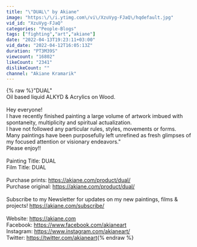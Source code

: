 ```yaml
---
title: "\"DUAL\" by Akiane"
image: "https:\/\/i.ytimg.com\/vi\/XzuVyg-FJaQ\/hqdefault.jpg"
vid_id: "XzuVyg-FJaQ"
categories: "People-Blogs"
tags: ["fighting","art","akiane"]
date: "2022-04-13T19:23:11+03:00"
vid_date: "2022-04-12T16:05:13Z"
duration: "PT3M39S"
viewcount: "16802"
likeCount: "2341"
dislikeCount: ""
channel: "Akiane Kramarik"
---
```

{% raw %}&quot;DUAL&quot; <br />Oil based liquid ALKYD &amp; Acrylics on Wood.<br /><br />Hey everyone! <br />I have recently finished painting a large volume of artwork imbued with spontaneity, multiplicity and spiritual actualization.   <br />I have not followed any particular rules, styles, movements or forms.<br />Many paintings have been purposefully left unrefined as fresh glimpses of my focused attention or visionary endeavors.&quot;    <br />Please enjoy!!<br /><br />Painting Title: DUAL<br />Film Title: DUAL<br /><br />Purchase prints:        <a rel="nofollow" target="blank" href="https://akiane.com/product/dual/">https://akiane.com/product/dual/</a><br />Purchase original:     <a rel="nofollow" target="blank" href="https://akiane.com/product/dual/">https://akiane.com/product/dual/</a><br /><br />Subscribe to my Newsletter for updates on my new paintings, films &amp; projects!  <a rel="nofollow" target="blank" href="https://akiane.com/subscribe/​​">https://akiane.com/subscribe/​​</a><br /><br />Website:      <a rel="nofollow" target="blank" href="https://akiane.com">https://akiane.com</a><br />Facebook:    <a rel="nofollow" target="blank" href="https://www.facebook.com/akianeart">https://www.facebook.com/akianeart</a><br />Instagram:   <a rel="nofollow" target="blank" href="https://www.instagram.com/akianeart/">https://www.instagram.com/akianeart/</a><br />Twitter:        <a rel="nofollow" target="blank" href="https://twitter.com/akianeart​​">https://twitter.com/akianeart​​</a>{% endraw %}

